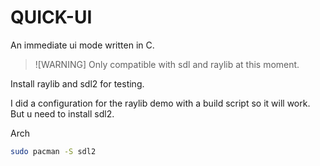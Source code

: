 # QUICK-UI
An immediate ui mode written in C.

>![WARNING] Only compatible with sdl and raylib at this moment.

Install raylib and sdl2 for testing.

I did a configuration for the raylib demo with a build script so it will work. But u need to install sdl2.

Arch
```bash
sudo pacman -S sdl2
```
